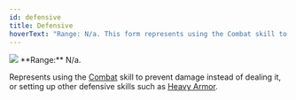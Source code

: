 ```yaml
---
id: defensive
title: Defensive
hoverText: "Range: N/a. This form represents using the Combat skill to prevent damage instead of dealing it, or setting up other defensive skills such as Heavy Armor."
---
```


<img src="/icons/defensive.svg" />
**Range:** N/a.

Represents using the [Combat](/docs/all/skill-lines/combat) skill to prevent damage instead of dealing it, or setting up other defensive skills such as [Heavy Armor](/docs/all/skill-lines/warrior/heavy-armor.md).
